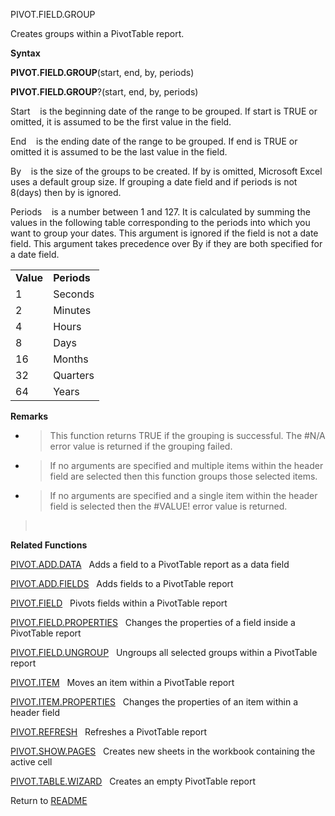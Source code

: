 PIVOT.FIELD.GROUP

Creates groups within a PivotTable report.

**Syntax**

**PIVOT.FIELD.GROUP**(start, end, by, periods)

**PIVOT.FIELD.GROUP**?(start, end, by, periods)

Start&nbsp;&nbsp;&nbsp;&nbsp;is the beginning date of the range to be
grouped. If start is TRUE or omitted, it is assumed to be the first
value in the field.

End&nbsp;&nbsp;&nbsp;&nbsp;is the ending date of the range to be
grouped. If end is TRUE or omitted it is assumed to be the last value in
the field.

By&nbsp;&nbsp;&nbsp;&nbsp;is the size of the groups to be created. If by
is omitted, Microsoft Excel uses a default group size. If grouping a
date field and if periods is not 8(days) then by is ignored.

Periods&nbsp;&nbsp;&nbsp;&nbsp;is a number between 1 and 127. It is
calculated by summing the values in the following table corresponding to
the periods into which you want to group your dates. This argument is
ignored if the field is not a date field. This argument takes precedence
over By if they are both specified for a date field.

|           |             |
| --------- | ----------- |
| **Value** | **Periods** |
| 1         | Seconds     |
| 2         | Minutes     |
| 4         | Hours       |
| 8         | Days        |
| 16        | Months      |
| 32        | Quarters    |
| 64        | Years       |

**Remarks**

  - > This function returns TRUE if the grouping is successful. The
    > \#N/A error value is returned if the grouping failed.

  - > If no arguments are specified and multiple items within the header
    > field are selected then this function groups those selected items.

  - > If no arguments are specified and a single item within the header
    > field is selected then the \#VALUE\! error value is returned.

> &nbsp;

**Related Functions**

[PIVOT.ADD.DATA](PIVOT.ADD.DATA.md)&nbsp;&nbsp;&nbsp;Adds a field to a PivotTable report as a
data field

[PIVOT.ADD.FIELDS](PIVOT.ADD.FIELDS.md)&nbsp;&nbsp;&nbsp;Adds fields to a PivotTable report

[PIVOT.FIELD](PIVOT.FIELD.md)&nbsp;&nbsp;&nbsp;Pivots fields within a PivotTable report

[PIVOT.FIELD.PROPERTIES](PIVOT.FIELD.PROPERTIES.md)&nbsp;&nbsp;&nbsp;Changes the properties of a
field inside a PivotTable report

[PIVOT.FIELD.UNGROUP](PIVOT.FIELD.UNGROUP.md)&nbsp;&nbsp;&nbsp;Ungroups all selected groups within
a PivotTable report

[PIVOT.ITEM](PIVOT.ITEM.md)&nbsp;&nbsp;&nbsp;Moves an item within a PivotTable report

[PIVOT.ITEM.PROPERTIES](PIVOT.ITEM.PROPERTIES.md)&nbsp;&nbsp;&nbsp;Changes the properties of an item
within a header field

[PIVOT.REFRESH](PIVOT.REFRESH.md)&nbsp;&nbsp;&nbsp;Refreshes a PivotTable report

[PIVOT.SHOW.PAGES](PIVOT.SHOW.PAGES.md)&nbsp;&nbsp;&nbsp;Creates new sheets in the workbook
containing the active cell

[PIVOT.TABLE.WIZARD](PIVOT.TABLE.WIZARD.md)&nbsp;&nbsp;&nbsp;Creates an empty PivotTable report



Return to [README](README.md)

